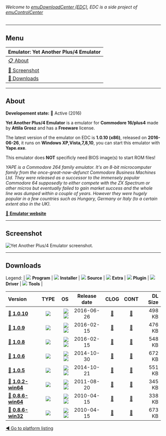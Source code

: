 ###### Welcome to [emuDownloadCenter (EDC)](https://github.com/PhoenixInteractiveNL/emuDownloadCenter/wiki/), EDC is a side project of [emuControlCenter](https://github.com/PhoenixInteractiveNL/emuControlCenter/wiki/)
***
## Menu
| **Emulator: Yet Another Plus/4 Emulator** |
|:---------|
| [:clipboard: About](#about) |
| [:sunrise: Screenshot](#screenshot) |
| [:floppy_disk: Downloads](#downloads) |
***
## About
**Developement state:** :large_blue_circle: Active (2016)

**Yet Another Plus/4 Emulator** is a emulator for **Commodore 16/plus4** made by **Attila Grosz** and has a **Freeware** license.

The latest version of the emulator on EDC is **1.0.10 (x86)**, released on **2016-06-26**, it runs on **Windows XP,Vista,7,8,10**, you can start this emulator with **Yape.exe**.

This emulator does **NOT** specificly need BIOS image(s) to start ROM files!

_YAPE is a Commodore 264 family emulator. It's an 8-bit microcomputer family from the once-great-now-defunct Commodore Business Machines Ltd. They were released as a successor to the immensely popular Commodore 64 supposedly to either compete with the ZX Spectrum or other micros but eventually failed to gain market success and the whole line was dumped within a couple of years. However they were hugely popular in a few countries such as Hungary, Germany or Italy (to a certain extent also in the UK)._

[:link: **Emulator website**](http://yape.plus4.net)
***
## Screenshot
![](https://raw.githubusercontent.com/PhoenixInteractiveNL/emuDownloadCenter/master/hooks/yape/emulator_screen_01.jpg "Yet Another Plus/4 Emulator screenshot.")
***
## Downloads
Legend:
| ![](https://raw.githubusercontent.com/wiki/PhoenixInteractiveNL/emuDownloadCenter/images_misc/icon_program_24.png) **Program** | 
![](https://raw.githubusercontent.com/wiki/PhoenixInteractiveNL/emuDownloadCenter/images_misc/icon_installer_24.png) **Installer** | 
![](https://raw.githubusercontent.com/wiki/PhoenixInteractiveNL/emuDownloadCenter/images_misc/icon_source_code_24.png) **Source** | 
![](https://raw.githubusercontent.com/wiki/PhoenixInteractiveNL/emuDownloadCenter/images_misc/icon_extra_24.png) **Extra** | 
![](https://raw.githubusercontent.com/wiki/PhoenixInteractiveNL/emuDownloadCenter/images_misc/icon_plugin_24.png) **Plugin** | 
![](https://raw.githubusercontent.com/wiki/PhoenixInteractiveNL/emuDownloadCenter/images_misc/icon_driver_24.png) **Driver** | 
![](https://raw.githubusercontent.com/wiki/PhoenixInteractiveNL/emuDownloadCenter/images_misc/icon_tool_24.png) **Tools** | 
 
| Version | TYPE | OS | Release date | CLOG | CONT | DL Size |
|:--------|:----:|---:|:------------:|:----:|:----:|--------:|
| [:floppy_disk: **1.0.10**](https://github.com/PhoenixInteractiveNL/edc-repo0002/raw/master/yape/1.0.10.7z) | ![](https://raw.githubusercontent.com/wiki/PhoenixInteractiveNL/emuDownloadCenter/images_misc/icon_program_24.png) | ![](https://raw.githubusercontent.com/wiki/PhoenixInteractiveNL/emuDownloadCenter/images_misc/logo_windows_24.png)![](https://raw.githubusercontent.com/wiki/PhoenixInteractiveNL/emuDownloadCenter/images_misc/icon_32-bit_24.png) | 2016-06-26 | [:page_facing_up:](https://github.com/PhoenixInteractiveNL/edc-repo0002/blob/master/yape/1.0.10_changelog.txt) | [:mag_right:](https://github.com/PhoenixInteractiveNL/edc-repo0002/blob/master/yape/1.0.10_contents.txt) | 498 KB |
| [:floppy_disk: **1.0.9**](https://github.com/PhoenixInteractiveNL/edc-repo0002/raw/master/yape/1.0.9.7z) | ![](https://raw.githubusercontent.com/wiki/PhoenixInteractiveNL/emuDownloadCenter/images_misc/icon_program_24.png) | ![](https://raw.githubusercontent.com/wiki/PhoenixInteractiveNL/emuDownloadCenter/images_misc/logo_windows_24.png)![](https://raw.githubusercontent.com/wiki/PhoenixInteractiveNL/emuDownloadCenter/images_misc/icon_32-bit_24.png) | 2016-02-15 | [:page_facing_up:](https://github.com/PhoenixInteractiveNL/edc-repo0002/blob/master/yape/1.0.9_changelog.txt) | [:mag_right:](https://github.com/PhoenixInteractiveNL/edc-repo0002/blob/master/yape/1.0.9_contents.txt) | 476 KB |
| [:floppy_disk: **1.0.8**](https://github.com/PhoenixInteractiveNL/edc-repo0002/raw/master/yape/1.0.8.7z) | ![](https://raw.githubusercontent.com/wiki/PhoenixInteractiveNL/emuDownloadCenter/images_misc/icon_program_24.png) | ![](https://raw.githubusercontent.com/wiki/PhoenixInteractiveNL/emuDownloadCenter/images_misc/logo_windows_24.png)![](https://raw.githubusercontent.com/wiki/PhoenixInteractiveNL/emuDownloadCenter/images_misc/icon_32-bit_24.png) | 2016-02-15 | [:page_facing_up:](https://github.com/PhoenixInteractiveNL/edc-repo0002/blob/master/yape/1.0.8_changelog.txt) | [:mag_right:](https://github.com/PhoenixInteractiveNL/edc-repo0002/blob/master/yape/1.0.8_contents.txt) | 548 KB |
| [:floppy_disk: **1.0.6**](https://github.com/PhoenixInteractiveNL/edc-repo0002/raw/master/yape/1.0.6.7z) | ![](https://raw.githubusercontent.com/wiki/PhoenixInteractiveNL/emuDownloadCenter/images_misc/icon_program_24.png) | ![](https://raw.githubusercontent.com/wiki/PhoenixInteractiveNL/emuDownloadCenter/images_misc/logo_windows_24.png)![](https://raw.githubusercontent.com/wiki/PhoenixInteractiveNL/emuDownloadCenter/images_misc/icon_32-bit_24.png) | 2014-10-30 | [:page_facing_up:](https://github.com/PhoenixInteractiveNL/edc-repo0002/blob/master/yape/1.0.6_changelog.txt) | [:mag_right:](https://github.com/PhoenixInteractiveNL/edc-repo0002/blob/master/yape/1.0.6_contents.txt) | 672 KB |
| [:floppy_disk: **1.0.5**](https://github.com/PhoenixInteractiveNL/edc-repo0002/raw/master/yape/1.0.5.7z) | ![](https://raw.githubusercontent.com/wiki/PhoenixInteractiveNL/emuDownloadCenter/images_misc/icon_program_24.png) | ![](https://raw.githubusercontent.com/wiki/PhoenixInteractiveNL/emuDownloadCenter/images_misc/logo_windows_24.png)![](https://raw.githubusercontent.com/wiki/PhoenixInteractiveNL/emuDownloadCenter/images_misc/icon_32-bit_24.png) | 2014-10-21 | [:page_facing_up:](https://github.com/PhoenixInteractiveNL/edc-repo0002/blob/master/yape/1.0.5_changelog.txt) | [:mag_right:](https://github.com/PhoenixInteractiveNL/edc-repo0002/blob/master/yape/1.0.5_contents.txt) | 551 KB |
| [:floppy_disk: **1.0.2-win64**](https://github.com/PhoenixInteractiveNL/edc-repo0002/raw/master/yape/1.0.2-win64.7z) | ![](https://raw.githubusercontent.com/wiki/PhoenixInteractiveNL/emuDownloadCenter/images_misc/icon_program_24.png) | ![](https://raw.githubusercontent.com/wiki/PhoenixInteractiveNL/emuDownloadCenter/images_misc/logo_windows_24.png)![](https://raw.githubusercontent.com/wiki/PhoenixInteractiveNL/emuDownloadCenter/images_misc/icon_64-bit_24.png) | 2011-08-20 | [:page_facing_up:](https://github.com/PhoenixInteractiveNL/edc-repo0002/blob/master/yape/1.0.2-win64_changelog.txt) | [:mag_right:](https://github.com/PhoenixInteractiveNL/edc-repo0002/blob/master/yape/1.0.2-win64_contents.txt) | 345 KB |
| [:floppy_disk: **0.8.6-win64**](https://github.com/PhoenixInteractiveNL/edc-repo0002/raw/master/yape/0.8.6-win64.7z) | ![](https://raw.githubusercontent.com/wiki/PhoenixInteractiveNL/emuDownloadCenter/images_misc/icon_program_24.png) | ![](https://raw.githubusercontent.com/wiki/PhoenixInteractiveNL/emuDownloadCenter/images_misc/logo_windows_24.png)![](https://raw.githubusercontent.com/wiki/PhoenixInteractiveNL/emuDownloadCenter/images_misc/icon_64-bit_24.png) | 2010-04-15 | [:page_facing_up:](https://github.com/PhoenixInteractiveNL/edc-repo0002/blob/master/yape/0.8.6-win64_changelog.txt) | [:mag_right:](https://github.com/PhoenixInteractiveNL/edc-repo0002/blob/master/yape/0.8.6-win64_contents.txt) | 338 KB |
| [:floppy_disk: **0.8.6-win32**](https://github.com/PhoenixInteractiveNL/edc-repo0002/raw/master/yape/0.8.6-win32.7z) | ![](https://raw.githubusercontent.com/wiki/PhoenixInteractiveNL/emuDownloadCenter/images_misc/icon_program_24.png) | ![](https://raw.githubusercontent.com/wiki/PhoenixInteractiveNL/emuDownloadCenter/images_misc/logo_windows_24.png)![](https://raw.githubusercontent.com/wiki/PhoenixInteractiveNL/emuDownloadCenter/images_misc/icon_64-bit_24.png) | 2010-04-15 | [:page_facing_up:](https://github.com/PhoenixInteractiveNL/edc-repo0002/blob/master/yape/0.8.6-win32_changelog.txt) | [:mag_right:](https://github.com/PhoenixInteractiveNL/edc-repo0002/blob/master/yape/0.8.6-win32_contents.txt) | 673 KB |

[:arrow_backward: Go to platform listing](https://github.com/PhoenixInteractiveNL/emuDownloadCenter/wiki/EDC-Platform-List)
